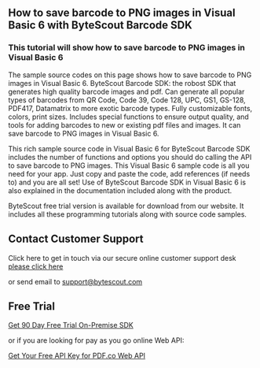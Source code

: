 ## How to save barcode to PNG images in Visual Basic 6 with ByteScout Barcode SDK

### This tutorial will show how to save barcode to PNG images in Visual Basic 6

The sample source codes on this page shows how to save barcode to PNG images in Visual Basic 6. ByteScout Barcode SDK: the robost SDK that generates high quality barcode images and pdf. Can generate all popular types of barcodes from QR Code, Code 39, Code 128, UPC, GS1, GS-128, PDF417, Datamatrix to more exotic barcode types. Fully customizable fonts, colors, print sizes. Includes special functions to ensure output quality, and tools for adding barcodes to new or existing pdf files and images. It can save barcode to PNG images in Visual Basic 6.

This rich sample source code in Visual Basic 6 for ByteScout Barcode SDK includes the number of functions and options you should do calling the API to save barcode to PNG images. This Visual Basic 6 sample code is all you need for your app. Just copy and paste the code, add references (if needs to) and you are all set! Use of ByteScout Barcode SDK in Visual Basic 6 is also explained in the documentation included along with the product.

ByteScout free trial version is available for download from our website. It includes all these programming tutorials along with source code samples.

## Contact Customer Support

Click here to get in touch via our secure online customer support desk [please click here](https://bytescout.zendesk.com/hc/en-us/requests/new?subject=ByteScout%20Barcode%20SDK%20Question)

or send email to [support@bytescout.com](mailto:support@bytescout.com?subject=ByteScout%20Barcode%20SDK%20Question) 

## Free Trial

[Get 90 Day Free Trial On-Premise SDK](https://bytescout.com/download/web-installer?utm_source=github-readme)

or if you are looking for pay as you go online Web API:

[Get Your Free API Key for PDF.co Web API](https://pdf.co/documentation/api?utm_source=github-readme)